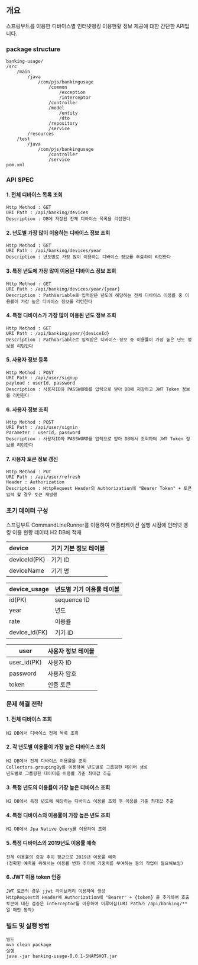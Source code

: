 ﻿## 개요
스프링부트를 이용한 디바이스별 인터넷뱅킹 이용현황 정보 제공에 대한 간단한 API입니다.

### package structure
```
banking-usage/
/src
    /main
        /java
            /com/pjs/bankingusage
                /common
                    /exception
                    /interceptor
                /controller
                /model
                    /entity
                    /dto
                /repository
                /service
        /resources
    /test
        /java
            /com/pjs/bankingusage
                /controller
                /service
pom.xml  
```
### API SPEC
#### 1. 전체 디바이스 목록 조회
```
Http Method : GET
URI Path : /api/banking/devices
Description : DB에 저장된 전체 디바이스 목록을 리턴한다
```
#### 2. 년도별 가장 많이 이용하는 디바이스 정보 조회
```
Http Method : GET
URI Path : /api/banking/devices/year
Description : 년도별로 가장 많이 이용하는 디바이스 정보를 추출하여 리턴한다
```
#### 3. 특정 년도에 가장 많이 이용된 디바이스 정보 조회
```
Http Method : GET
URI Path : /api/banking/devices/year/{year}
Description : PathVariable로 입력받은 년도에 해당하는 전체 디바이스 이용률 중 이용률이 가장 높은 디바이스 정보를 리턴한다
```

#### 4. 특정 디바이스가 가장 많이 이용된 년도 정보 조회
```
Http Method : GET
URI Path : /api/banking/year/{deviceId}
Description : PathVariable로 입력받은 디바이스 정보 중 이용률이 가장 높은 년도 정보를 리턴한다
```

#### 5. 사용자 정보 등록
```
Http Method : POST
URI Path : /api/user/signup
payload : userId, password
Description : 사용자ID와 PASSWORD를 입력으로 받아 DB에 저장하고 JWT Token 정보를 리턴한다
```

#### 6. 사용자 정보 조회
```
Http Method : POST
URI Path : /api/user/signin
Parameter : userId, password
Description : 사용자ID와 PASSWORD를 입력으로 받아 DB에서 조회하여 JWT Token 정보를 리턴한다
```

#### 7. 사용자 토큰 정보 갱신
```
Http Method : PUT
URI Path : /api/user/refresh
Header : Authorization
Description : HttpRequest Header의 Authorization에 "Bearer Token" + 토큰 입력 할 경우 토큰 재발행 
```

### 초기 데이터 구성
스프링부트 CommandLineRunner를 이용하여 어플리케이션 실행 시점에 인터넷 뱅킹 이용 현황 데이터 H2 DB에 적재

|device|기기 기본 정보 테이블|
|:------|:---|
|deviceId(PK)|기기 ID|
|deviceName|기기 명|

|device_usage|년도별 기기 이용률 테이블|
|------|---|
|id(PK)|sequence ID|
|year|년도|
|rate|이용률|
|device_id(FK)|기기 ID|

|user|사용자 정보 테이블|
|------|---|
|user_id(PK)|사용자 ID|
|password|사용자 암호|
|token|인증 토큰|


### 문제 해결 전략
#### 1. 전체 디바이스 조회
```
H2 DB에서 디바이스 전체 목록 조회
```
#### 2. 각 년도별 이용률이 가장 높은 디바이스 조회
```
H2 DB에서 전체 디바이스 이용률을 조회
Collectors.groupingBy를 이용하여 년도별로 그룹핑한 데이터 생성
년도별로 그룹핑한 데이터를 이용률 기준 최대값 추출
```
#### 3. 특정 년도의 이용률이 가장 높은 디바이스 조회
```
H2 DB에서 특정 년도에 해당하는 디바이스 이용률 조회 후 이용률 기준 최대값 추출
```
#### 4. 특정 디바이스의 이용률이 가장 높은 년도 조회
```
H2 DB에서 Jpa Native Query를 이용하여 조회
```
#### 5. 특정 디바이스의 2019년도 이용률 예측
```
전체 이용률의 증감 추이 평균으로 2019년 이용률 예측
(정확한 예측을 위해서는 이용률 변화 추이에 가중치를 부여하는 등의 작업이 필요해보임) 
```
#### 6. JWT 이용 token 인증
```
JWT 토큰의 경우 jjwt 라이브러리 이용하여 생성
HttpRequest의 Header에 Authorization에 "Bearer" + {token} 을 추가하여 호출
토큰에 대한 검증은 interceptor를 이용하여 이루어짐(URI Path가 /api/banking/** 일 때만 동작)
```

#### 
### 빌드 및 실행 방법
```
빌드
mvn clean package
실행
java -jar banking-usage-0.0.1-SNAPSHOT.jar
```
